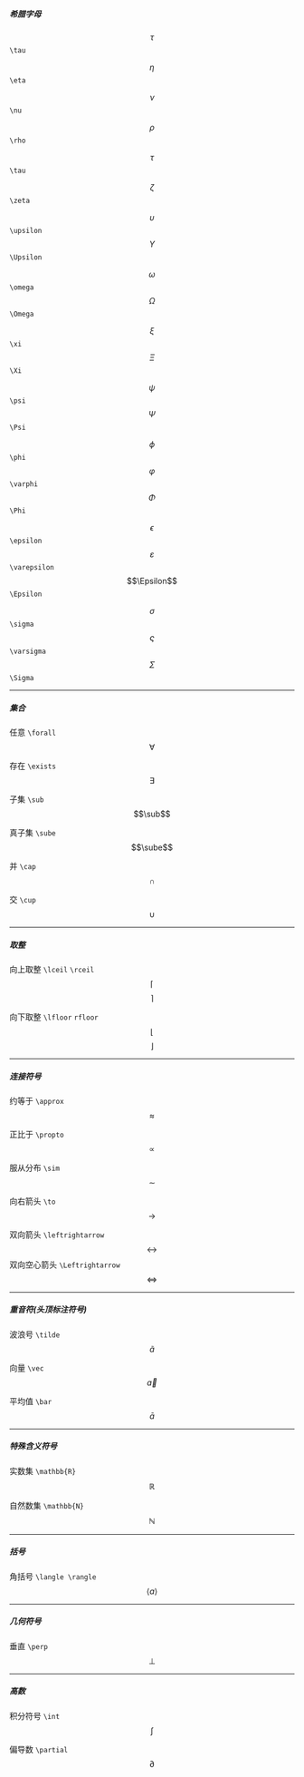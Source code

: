##### 希腊字母

$$\tau$$			`\tau`

$$\eta$$			`\eta`

$$\nu$$			`\nu`

$$\rho$$			`\rho`

$$\tau$$			`\tau`

$$\zeta$$			`\zeta`

$$\upsilon$$			`\upsilon`			$$\Upsilon$$			`\Upsilon`

$$\omega$$			`\omega`				$$\Omega$$			`\Omega`

$$\xi$$			`\xi`				$$\Xi$$			`\Xi`

$$\psi$$			`\psi`				$$\Psi$$			`\Psi`

$$\phi$$			`\phi`				$$\varphi$$			`\varphi`			$$\Phi$$				`\Phi`

$$\epsilon$$			`\epsilon`			$$\varepsilon$$			`\varepsilon`		$$\Epsilon$$				`\Epsilon`

$$\sigma$$			`\sigma`				$$\varsigma$$			`\varsigma`			$$\Sigma$$				`\Sigma`

---

##### 集合

任意		`\forall`			$$\forall$$

存在		`\exists`			$$\exists$$

子集		`\sub`				$$\sub$$

真子集		`\sube`				$$\sube$$

并			`\cap`				$$\cap$$

交			`\cup`				$$\cup$$

---

##### 取整

向上取整		`\lceil` `\rceil`		$$\lceil$$ $$\rceil$$

向下取整		`\lfloor` `rfloor`	$$\lfloor$$ $$\rfloor$$

---

##### 连接符号

约等于		`\approx`			$$\approx$$

正比于		`\propto`			$$\propto$$

服从分布		`\sim`				$$\sim$$

向右箭头		`\to`				$$\to$$

双向箭头		`\leftrightarrow`	$$\leftrightarrow$$		双向空心箭头		`\Leftrightarrow`	$$\Leftrightarrow$$

---

##### 重音符(头顶标注符号)

波浪号		`\tilde`				$$\tilde{a}$$

向量		`\vec`				$$\vec{a}$$

平均值		`\bar`				$$\bar{a}$$

---

##### 特殊含义符号

实数集		`\mathbb{R}`			$$\mathbb{R}$$

自然数集		`\mathbb{N}`			$$\mathbb{N}$$

---

##### 括号

角括号		`\langle \rangle`	$$\langle a \rangle$$

---

##### 几何符号

垂直		`\perp`				$$\perp$$

---

##### 高数

积分符号		`\int`				$$\int$$

偏导数		`\partial`			$$\partial$$

